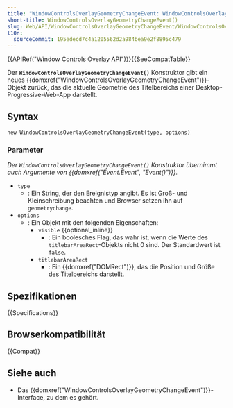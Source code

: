 ```yaml
---
title: "WindowControlsOverlayGeometryChangeEvent: WindowControlsOverlayGeometryChangeEvent() Konstruktor"
short-title: WindowControlsOverlayGeometryChangeEvent()
slug: Web/API/WindowControlsOverlayGeometryChangeEvent/WindowControlsOverlayGeometryChangeEvent
l10n:
  sourceCommit: 195edecd7c4a1205562d2a984bea9e2f8895c479
---
```


{{APIRef("Window Controls Overlay API")}}{{SeeCompatTable}}

Der **`WindowControlsOverlayGeometryChangeEvent()`** Konstruktor gibt ein neues {{domxref("WindowControlsOverlayGeometryChangeEvent")}}-Objekt zurück, das die aktuelle Geometrie des Titelbereichs einer Desktop-Progressive-Web-App darstellt.

## Syntax

```js-nolint
new WindowControlsOverlayGeometryChangeEvent(type, options)
```

### Parameter

_Der `WindowControlsOverlayGeometryChangeEvent()` Konstruktor übernimmt auch Argumente von
{{domxref("Event.Event", "Event()")}}._

- `type`
  - : Ein String, der den Ereignistyp angibt. Es ist Groß- und Kleinschreibung beachten und Browser setzen ihn auf `geometrychange`.
- `options`
  - : Ein Objekt mit den folgenden Eigenschaften:
    - `visible` {{optional_inline}}
      - : Ein boolesches Flag, das wahr ist, wenn die Werte des `titlebarAreaRect`-Objekts nicht 0 sind. Der Standardwert ist `false`.
    - `titlebarAreaRect`
      - : Ein {{domxref("DOMRect")}}, das die Position und Größe des Titelbereichs darstellt.

## Spezifikationen

{{Specifications}}

## Browserkompatibilität

{{Compat}}

## Siehe auch

- Das {{domxref("WindowControlsOverlayGeometryChangeEvent")}}-Interface, zu dem es gehört.
